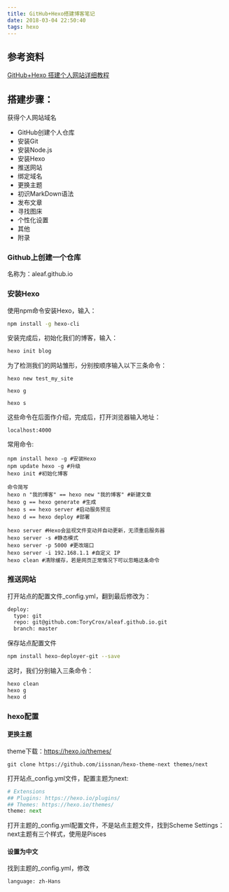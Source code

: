 ```yaml
---
title: GitHub+Hexo搭建博客笔记
date: 2018-03-04 22:50:40
tags: hexo
---
```


## 参考资料

[GitHub+Hexo 搭建个人网站详细教程](https://zhuanlan.zhihu.com/p/26625249?utm_source=com.evernote&utm_medium=social)

## 搭建步骤：
获得个人网站域名
- GitHub创建个人仓库
- 安装Git
- 安装Node.js
- 安装Hexo
- 推送网站
- 绑定域名
- 更换主题
- 初识MarkDown语法
- 发布文章
- 寻找图床
- 个性化设置
- 其他
- 附录

### Github上创建一个仓库
名称为：aleaf.github.io


### 安装Hexo

使用npm命令安装Hexo，输入：
```bash
npm install -g hexo-cli 
```
安装完成后，初始化我们的博客，输入：
```bash
hexo init blog
```

为了检测我们的网站雏形，分别按顺序输入以下三条命令：

```
hexo new test_my_site

hexo g

hexo s
```

这些命令在后面作介绍，完成后，打开浏览器输入地址：
```
localhost:4000
```

常用命令:
```
npm install hexo -g #安装Hexo
npm update hexo -g #升级 
hexo init #初始化博客

命令简写
hexo n "我的博客" == hexo new "我的博客" #新建文章
hexo g == hexo generate #生成
hexo s == hexo server #启动服务预览
hexo d == hexo deploy #部署

hexo server #Hexo会监视文件变动并自动更新，无须重启服务器
hexo server -s #静态模式
hexo server -p 5000 #更改端口
hexo server -i 192.168.1.1 #自定义 IP
hexo clean #清除缓存，若是网页正常情况下可以忽略这条命令
```

### 推送网站
打开站点的配置文件_config.yml，翻到最后修改为：

```bash
deploy:
  type: git
  repo: git@github.com:ToryCrox/aleaf.github.io.git
  branch: master
```

保存站点配置文件

```bash
npm install hexo-deployer-git --save
```

这时，我们分别输入三条命令：

```bash
hexo clean 
hexo g 
hexo d
```

### hexo配置

#### 更换主题
theme下载：https://hexo.io/themes/

```
git clone https://github.com/iissnan/hexo-theme-next themes/next
```

打开站点_config.yml文件，配置主题为next:

```python
# Extensions
## Plugins: https://hexo.io/plugins/
## Themes: https://hexo.io/themes/
theme: next
```

打开主题的_config.yml配置文件，不是站点主题文件，找到Scheme Settings：
next主题有三个样式，使用是Pisces

#### 设置为中文
找到主题的_config.yml，修改

```
language: zh-Hans
```